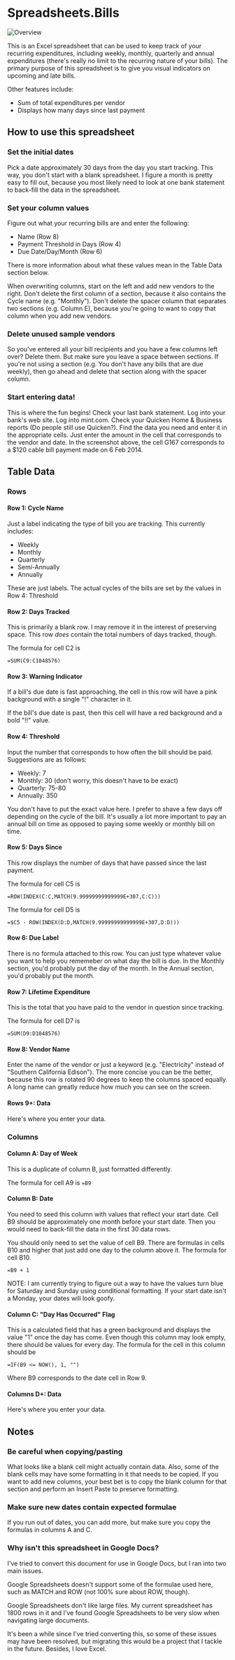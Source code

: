Spreadsheets.Bills
==================

![Overview](https://raw.githubusercontent.com/ernesthwang/Spreadsheets.Bills/master/doc/images/Screenshot01.png "Overview")

This is an Excel spreadsheet that can be used to keep track of your recurring expenditures, including weekly, monthly, quarterly and annual expenditures (there's really no limit to the recurring nature of your bills).  The primary purpose of this spreadsheet is to give you visual indicators on upcoming and late bills.

Other features include:
* Sum of total expenditures per vendor
* Displays how many days since last payment

## How to use this spreadsheet

### Set the initial dates
Pick a date approximately 30 days from the day you start tracking.  This way, you don't start with a blank spreadsheet.  I figure a month is pretty easy to fill out, because you most likely need to look at one bank statement to back-fill the data in the spreadsheet.

### Set your column values
Figure out what your recurring bills are and enter the following:
* Name (Row 8)
* Payment Threshold in Days (Row 4)
* Due Date/Day/Month (Row 6)

There is more information about what these values mean in the Table Data section below.

When overwriting columns, start on the left and add new vendors to the right.  Don't delete the first column of a section, because it also contains the Cycle name (e.g. "Monthly").  Don't delete the spacer column that separates two sections (e.g. Column E), because you're going to want to copy that column when you add new vendors.

### Delete unused sample vendors
So you've entered all your bill recipients and you have a few columns left over?  Delete them.  But make sure you leave a space between sections.  If you're not using a section (e.g. You don't have any bills that are due weekly), then go ahead and delete that section along with the spacer column.

### Start entering data!
This is where the fun begins!  Check your last bank statement.  Log into your bank's web site.  Log into mint.com.  Check your Quicken Home & Business reports (Do people still use Quicken?).  Find the data you need and enter it in the appropriate cells.  Just enter the amount in the cell that corresponds to the vendor and date.  In the screenshot above, the cell G167 corresponds to a $120 cable bill payment made on 6 Feb 2014.


## Table Data

### Rows
#### Row 1: Cycle Name
Just a label indicating the type of bill you are tracking.  This currently includes:
* Weekly
* Monthly
* Quarterly
* Semi-Annually
* Annually

These are just labels.  The actual cycles of the bills are set by the values in Row 4: Threshold

#### Row 2: Days Tracked
This is primarily a blank row.  I may remove it in the interest of preserving space.  This row *does* contain the total numbers of days tracked, though.

The formula for cell C2 is

`=SUM(C9:C1048576)`

#### Row 3: Warning Indicator
If a bill's due date is fast approaching, the cell in this row will have a pink background with a single "!" character in it.

If the bill's due date is past, then this cell will have a red background and a bold "!!" value.

#### Row 4: Threshold
Input the number that corresponds to how often the bill should be paid.  Suggestions are as follows:
* Weekly: 7
* Monthly: 30 (don't worry, this doesn't have to be exact)
* Quarterly: 75-80
* Annually: 350

You don't have to put the exact value here.  I prefer to shave a few days off depending on the cycle of the bill.  It's usually a lot more important to pay an annual bill on time as opposed to paying some weekly or monthly bill on time.

#### Row 5: Days Since
This row displays the number of days that have passed since the last payment.

The formula for cell C5 is

`=ROW(INDEX(C:C,MATCH(9.99999999999999E+307,C:C)))`

The formula for cell D5 is

`=$C5 - ROW(INDEX(D:D,MATCH(9.99999999999999E+307,D:D)))`


#### Row 6: Due Label
There is no formula attached to this row.  You can just type whatever value you want to help you rememeber on what day the bill is due.  In the Monthly section, you'd probably put the day of the month.  In the Annual section, you'd probably put the month.

#### Row 7: Lifetime Expenditure
This is the total that you have paid to the vendor in question since tracking.

The formula for cell D7 is

`=SUM(D9:D1048576)`

#### Row 8: Vendor Name
Enter the name of the vendor or just a keyword (e.g. "Electricity" instead of "Southern California Edison").  The more concise you can be the better, because this row is rotated 90 degrees to keep the columns spaced equally.  A long name can greatly reduce how much you can see on the screen.

#### Rows 9+: Data
Here's where you enter your data.

### Columns

#### Column A: Day of Week
This is a duplicate of column B, just formatted differently.

The formula for cell A9 is
`=B9`

#### Column B: Date
You need to seed this column with values that reflect your start date.  Cell B9 should be approximately one month before your start date.  Then you would need to back-fill the data in the first 30 data rows.

You should only need to set the value of cell B9.  There are formulas in cells B10 and higher that just add one day to the column above it.  The formula for cell B10.

`=B9 + 1`

NOTE: I am currently trying to figure out a way to have the values turn blue for Saturday and Sunday using conditional formatting.  If your start date isn't a Monday, your dates will look goofy.


#### Column C: "Day Has Occurred" Flag
This is a calculated field that has a green background and displays the value "1" once the day has come.  Even though this column may look empty, there should be values for every day.  The formula for the cell in this column should be

`=IF(B9 <= NOW(), 1, "")`

Where B9 corresponds to the date cell in Row 9.

#### Columns D+: Data
Here's where you enter your data.


## Notes

### Be careful when copying/pasting
What looks like a blank cell might actually contain data.  Also, some of the blank cells may have some formatting in it that needs to be copied.  If you want to add new columns, your best bet is to copy the blank column for that section and perform an Insert Paste to preserve formatting.


### Make sure new dates contain expected formulae
If you run out of dates, you can add more, but make sure you copy the formulas in columns A and C.


### Why isn't this spreadsheet in Google Docs?
I've tried to convert this document for use in Google Docs, but I ran into two main issues.

Google Spreadsheets doesn't support some of the formulae used here, such as MATCH and ROW (not 100% sure about ROW, though).

Google Spreadsheets don't like large files.  My current spreadsheet has 1800 rows in it and I've found Google Spreadsheets to be very slow when navigating large documents.

It's been a while since I've tried converting this, so some of these issues may have been resolved, but migrating this would be a project that I tackle in the future.  Besides, I love Excel.
